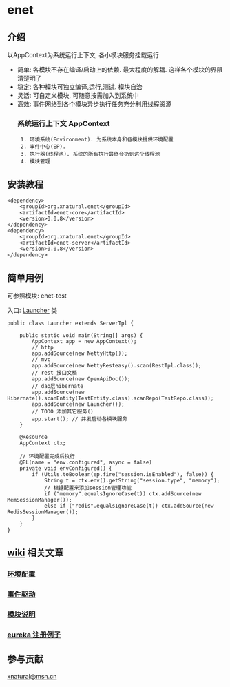 # enet

## 介绍
 以AppContext为系统运行上下文, 各小模块服务挂载运行
 
 * 简单: 各模块不存在编译/启动上的依赖. 最大程度的解耦. 这样各个模块的界限清楚明了
 * 稳定: 各种模块可独立编译,运行,测试. 模块自治
 * 灵活: 可自定义模块, 可随意按需加入到系统中
 * 高效: 事件网络到各个模块异步执行任务充分利用线程资源
    ### 系统运行上下文 AppContext
        1. 环境系统(Environment). 为系统本身和各模块提供环境配置
        2. 事件中心(EP).
        3. 执行器(线程池). 系统的所有执行最终会扔到这个线程池
        4. 模块管理


## 安装教程
```
<dependency>
    <groupId>org.xnatural.enet</groupId>
    <artifactId>enet-core</artifactId>
    <version>0.0.8</version>
</dependency>
<dependency>
    <groupId>org.xnatural.enet</groupId>
    <artifactId>enet-server</artifactId>
    <version>0.0.8</version>
</dependency>
```

## 简单用例
可参照模块: enet-test

入口: [Launcher](https://gitee.com/xnat/enet/blob/master/enet-test/src/main/java/org/xnatural/enet/test/Launcher.java) 类
```
public class Launcher extends ServerTpl {

    public static void main(String[] args) {
        AppContext app = new AppContext();
        // http
        app.addSource(new NettyHttp());
        // mvc
        app.addSource(new NettyResteasy().scan(RestTpl.class));
        // rest 接口文档
        app.addSource(new OpenApiDoc());
        // dao层hibernate
        app.addSource(new Hibernate().scanEntity(TestEntity.class).scanRepo(TestRepo.class));
        app.addSource(new Launcher());
        // TODO 添加其它服务()
        app.start(); // 并发启动各模块服务
    }

    @Resource
    AppContext ctx;

    // 环境配置完成后执行
    @EL(name = "env.configured", async = false)
    private void envConfigured() {
        if (Utils.toBoolean(ep.fire("session.isEnabled"), false)) {
            String t = ctx.env().getString("session.type", "memory");
            // 根据配置来添加session管理功能
            if ("memory".equalsIgnoreCase(t)) ctx.addSource(new MemSessionManager());
            else if ("redis".equalsIgnoreCase(t)) ctx.addSource(new RedisSessionManager());
        }
    }
}

```

## [wiki](https://gitee.com/xnat/enet/wikis/pages) 相关文章 

### [环境配置](https://gitee.com/xnat/enet/wikis/%E7%8E%AF%E5%A2%83%E9%85%8D%E7%BD%AE?sort_id=1409695)

### [事件驱动](https://gitee.com/xnat/enet/wikis/%E4%BA%8B%E4%BB%B6%E9%A9%B1%E5%8A%A8?sort_id=1409719)

### [模块说明](https://gitee.com/xnat/enet/wikis/enet-server%E6%8F%90%E4%BE%9B%E7%9A%84%E6%A8%A1%E5%9D%97%E8%AF%B4%E6%98%8E?sort_id=1409722)

### [eureka 注册例子](https://gitee.com/xnat/enet/wikis/eureka%E6%B3%A8%E5%86%8C?sort_id=1400954)


## 参与贡献

xnatural@msn.cn